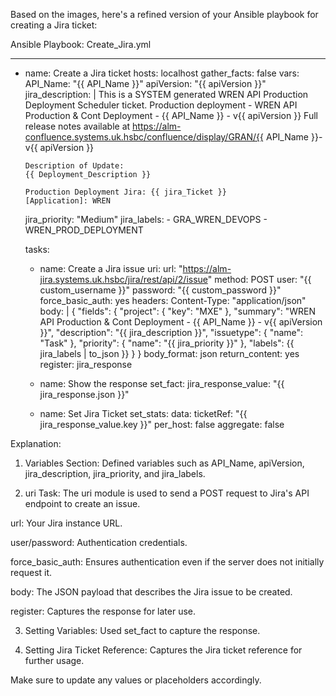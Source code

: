Based on the images, here's a refined version of your Ansible playbook for creating a Jira ticket:

Ansible Playbook: Create_Jira.yml

---
- name: Create a Jira ticket
  hosts: localhost
  gather_facts: false
  vars:
    API_Name: "{{ API_Name }}"
    apiVersion: "{{ apiVersion }}"
    jira_description: |
      This is a SYSTEM generated WREN API Production Deployment Scheduler ticket.
      Production deployment - WREN API Production & Cont Deployment - {{ API_Name }} - v{{ apiVersion }}
      Full release notes available at https://alm-confluence.systems.uk.hsbc/confluence/display/GRAN/{{ API_Name }}-v{{ apiVersion }}
      
      Description of Update:
      {{ Deployment_Description }}
      
      Production Deployment Jira: {{ jira_Ticket }}
      [Application]: WREN
      
    jira_priority: "Medium"
    jira_labels:
      - GRA_WREN_DEVOPS
      - WREN_PROD_DEPLOYMENT

  tasks:
    - name: Create a Jira issue
      uri:
        url: "https://alm-jira.systems.uk.hsbc/jira/rest/api/2/issue"
        method: POST
        user: "{{ custom_username }}"
        password: "{{ custom_password }}"
        force_basic_auth: yes
        headers:
          Content-Type: "application/json"
        body: |
          {
            "fields": {
              "project": {
                "key": "MXE"
              },
              "summary": "WREN API Production & Cont Deployment - {{ API_Name }} - v{{ apiVersion }}",
              "description": "{{ jira_description }}",
              "issuetype": {
                "name": "Task"
              },
              "priority": {
                "name": "{{ jira_priority }}"
              },
              "labels": {{ jira_labels | to_json }}
            }
          }
        body_format: json
        return_content: yes
      register: jira_response

    - name: Show the response
      set_fact:
        jira_response_value: "{{ jira_response.json }}"

    - name: Set Jira Ticket
      set_stats:
        data:
          ticketRef: "{{ jira_response_value.key }}"
        per_host: false
        aggregate: false

Explanation:

1. Variables Section: Defined variables such as API_Name, apiVersion, jira_description, jira_priority, and jira_labels.


2. uri Task: The uri module is used to send a POST request to Jira's API endpoint to create an issue.

url: Your Jira instance URL.

user/password: Authentication credentials.

force_basic_auth: Ensures authentication even if the server does not initially request it.

body: The JSON payload that describes the Jira issue to be created.

register: Captures the response for later use.



3. Setting Variables: Used set_fact to capture the response.


4. Setting Jira Ticket Reference: Captures the Jira ticket reference for further usage.



Make sure to update any values or placeholders accordingly.
